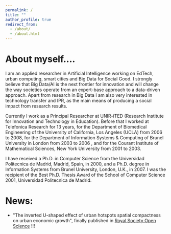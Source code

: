 ```yaml
---
permalink: /
title: ""
author_profile: true
redirect_from: 
  - /about/
  - /about.html
---
```

# About myself....
I am an applied researcher in Artificial Intelligence working on EdTech, urban computing, smart cities and Big Data for Social Good. I strongly believe that Big Data/AI is the next frontier for innovation and will change the way societies operate from an expert-base approach to a data-driven approach. Apart from research in Big Data I am also very interested in technology transfer and IPR, as the main means of producing a social impact from research results.

Currently I work as a Principal Researcher at UNIR-iTED (Research Institute for Innovation and Technology in Education). Before that I worked at Telefonica Research for 13 years, for the Department of Biomedical Engineering of the University of California, Los Angeles (UCLA) from 2006 to 2008, for the Department of Information Systems & Computing of Brunel University in London from 2003 to 2006 , and for the Courant Institute of Mathematical Sciences, New York University from 2001 to 2003.

I have received a Ph.D. in Computer Science from the Universidad Politecnica de Madrid, Madrid, Spain, in 2000, and a Ph.D. degree in Information Systems from Brunel University, London, U.K., in 2007. I was the recipient of the Best Ph.D. Thesis Award of the School of Computer Science 2001, Universidad Politecnica de Madrid.

# ﻿News:

- "The inverted U-shaped effect of urban hotspots spatial compactness on urban economic growth﻿", finally published in [Royal Society Open Science](https://royalsocietypublishing.org/doi/10.1098/rsos.181640) !!!
